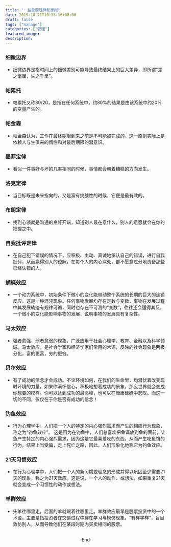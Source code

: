 ```yaml
---
title: "一些重要规律和原则"
date: 2019-10-21T10:38:16+08:00
draft: false
tags: ["manage"]
categories: ["管理"]
featured_image: 
description: 
---
```


### 细微边界

- 细微边界是指时间上的细微差别可能导致最终结果上的巨大差异，即所谓“差之毫厘，失之千里”。

### 帕累托

- 帕累托又称80/20，是指在任何系统中，约80%的结果是由该系统中约20%的变量产生的。

### 帕金森

- 帕金森认为，工作在最终期限到来之前是不可能被完成的。这一原则实际上是依赖人与生俱来的惰性和对最后期限的潜意识。

### 墨菲定律

- 看似一件事好与坏的几率相同的时候，事情都会朝着糟糕的方向发生。

### 洛克定律

- 当目标既是未来指向的，又是富有挑战性的时候，它便是最有效的。

### 布朗定律

- 找到心锁就是沟通的良好开端，知道别人最在意什么，别人的意愿就会在你的把握之中。

### 自我批评定律

- 在自己犯下错误的情况下，应积极、主动、真诚地承认自己的错误，进行自我批评，从而赢得别人的谅解。在每个人的内心深处，都不愿意过分地责备那些已经认错的人。

### 蝴蝶效应

- 一个动力系统中，初始条件下微小的变化能带动整个系统的长期的巨大的连锁反应。这是一种混沌现象。任何事物发展均存在定数与变数，事物在发展过程中其发展轨迹有规律可循，同时也存在不可测的“变数”，往往还会适得其反，一个微小的变化能影响事物的发展，说明事物的发展具有复杂性。

### 马太效应

- 强者愈强、弱者愈弱的现象，广泛应用于社会心理学、教育、金融以及科学领域。马太效应，是社会学家和经济学家们常用的术语，反映的社会现象是两极分化，富的更富，穷的更穷。

### 贝尔效应

- 有了成功的信念才会成功。不论环境如何，在我们的生命里，均潜伏着改变现时环境的力量。如果你满怀信心，积极地想着成功的景象，那么世界就会变成你想要的模样。你可以达到成功的最高峰，也可以在庸庸碌碌中悲叹。而这一切的不同，仅仅在于你是否有成功的信念！

### 钓鱼效应

- 行为心理学中，人们把一个人的特定的内心强烈需求而产生的相应行为现象，称之为“钓鱼效应”。 这是因为在钓鱼中，人们总喜欢把鱼饵放到鱼的面前，让鱼产生特定的内心强烈需求，因为这是它最喜爱吃的东西，从而产生吃鱼饵的行为，结果上当受骗，走上死亡之路，因此，人们形象化地称它为钓鱼效应。

### 21天习惯效应

- 在行为心理学中，人们把一个人的新习惯或理念的形成并得以巩固至少需要21天的现象，称之为21天效应。这是说，一个人的动作、或想法，如果重复21天就会变成一个习惯性的动作或想法。

### 羊群效应

- 头羊往哪里走，后面的羊就跟着往哪里走。羊群效应最早是股票投资中的一个术语，主要是指投资者在交易过程中存在学习与模仿现象，“有样学样”，盲目效仿别人，从而导致他们在某段时期内买卖相同的股票。

<br>

<center>  ·End·  </center>